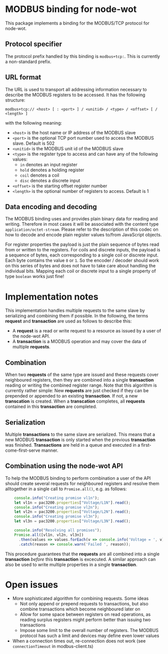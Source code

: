 # MODBUS binding for node-wot

This package implements a binding for the MODBUS/TCP protocol for node-wot.

## Protocol specifier

The protocol prefix handled by this binding is `modbus+tcp:`. This is currently a non-standard prefix.

## URL format

The URL is used to transport all addressing information necessary to describe the MODBUS registers to be accessed. It has the following structure:

```
modbus+tcp:// <host> [ : <port> ] / <unitid> / <type> / <offset> [ / <length> ]
```

with the following meaning:

* `<host>` is the host name or IP address of the MODBUS slave
* `<port>` is the optional TCP port number used to access the MODBUS slave. Default is 502
* `<unitid>` is the MODBUS unit id of the MODBUS slave
* `<type>` is the register type to access and can have any of the following values:
  * `in` denotes an input register
  * `hold` denotes a holding register
  * `coil` denotes a coil
  * `disc` denotes a discrete input    
* `<offset>` is the starting offset register number
* `<length>` is the optional number of registers to access. Default is 1

## Data encoding and decoding

The MODBUS binding uses and provides plain binary data for reading and writing. Therefore in most cases it will be associated with the content type `application/octet-stream`. Please refer to the description of this codec on how to decode and encode plain register values to/from JavaScript objects.

For register properties the payload is just the plain sequence of bytes read from or written to the registers. For coils and discrete inputs, the payload is a sequence of bytes, each corresponding to a single coil or discrete input. Each byte contains the value `0` or `1`. So the encoder / decoder should work on this series of bytes and does not have to take care about handling the individual bits. Mapping each coil or discrete input to a single property of type `boolean` works just fine!

# Implementation notes

This implementation handles multiple requests to the same slave by serializing and combining them if possible. In the following, the terms __request__ and __transaction__ are used as follows to describe this:

* A __request__ is a read or write request to a resource as issued by a user of the node-wot API.
* A __transaction__ is a MODBUS operation and may cover the data of multiple __requests__.

## Combination

When two __requests__ of the same type are issued and these requests cover neighboured registers, then they are combined into a single __transaction__ reading or writing the combined register range. Note that this algorithm is currently rather simple: New __requests__ are just checked if they can be prepended or appended to an existing __transaction__. If not, a new __transcation__ is created. When a __transcation__ completes, all __requests__ contained in this __transaction__ are completed.

## Serialization

Multiple __transactions__ to the same slave are serialized. This means that a new MODBUS __transaction__ is only started when the previous __transaction__ was finished. __Transactions__ are held in a queue and executed in a first-come-first-serve manner.

## Combination using the node-wot API

To help the MODBUS binding to perform combination a user of the API should create several requests for neighboured registers and resolve them alltogether in a single call to `Promise.all()`, e.g. as follows:

```javascript
    console.info("Creating promise vl1n");
    let vl1n = pac3200.properties["Voltage/L1N"].read();
    console.info("Creating promise vl2n");
    let vl2n = pac3200.properties["Voltage/L2N"].read();
    console.info("Creating promise vl3n");
    let vl3n = pac3200.properties["Voltage/L3N"].read();

    console.info("Resolving all promises");
    Promise.all([vl1n, vl2n, vl3n])
      .then(values => values.forEach(v => console.info('Voltage = ', v)))
      .catch(reason => console.warn('Failed ', reason));
```

This procedure guarantees that the __requests__ are all combined into a single __transaction__ *before* this __transaction__ is excecuted. A similar approach can also be used to write multiple properties in a single __transaction__.

# Open issues

* More sophisticated algorithm for combining requests. Some ideas
  * Not only append or prepend requests to transactions, but also combine transactions which become neighboured later on
  * Allow for some space between registers on read operations, as reading surplus registers might perform better than issuing two transactions
  * Impose some limit to the overall number of registers. The MODBUS protocol has such a limit and devices may define even lower values
* When a connection times out, re-connection does not work (see `connectionTimeout` in modbus-client.ts)
